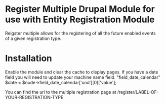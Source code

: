 # Register Multiple Drupal Module for use with Entity Registration Module #

Reigster multiple allows for the registering of all the future
enabled events of a given registration type.

# Installation #
Enable the module and clear the cache to display pages.
If you have a date field you will need to update your machine name field. "field_date_calendar"
$date = $node->field_date_calendar['und'][0]['value'];

You can find the url to the multiple registration page at /register/LABEL-OF-YOUR-REGISTRATION-TYPE